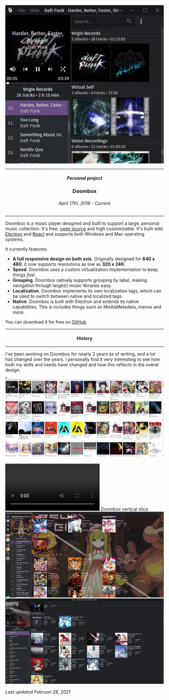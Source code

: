 <img src="assets/images/doombox@2x.png" />

---

<h5 align="center">Personal project</h5>

<h3 align="center">Doombox</h3>

<h6 align="center">April 17th, 2018 - Current</h6>

---

Doombox is a music player designed and built to support a large, personal music collection. It's free, [open source](https://github.com/chronoDave/Doombox) and high customizable. It's built with [Electron](https://www.electronjs.org/) and [React](https://reactjs.org/) and supports both Windows and Mac operating systems.

It currently features:

 - **A full responsive design on both axis**. Originally designed for **640 x 480**, it now supports resolutions as low as **320 x 240**.
 - **Speed**. Doombox uses a custom virtualization implementation to keep things _fast_.
 - **Grouping**. Doombox natively supports grouping by label, making navigation through large(r) music libraries easy.
 - **Localization**. Doombox implements its own localization tags, which can be used to switch between native and localized tags.
 - **Native**. Doombox is built with Electron and extends its native capabilities. This is includes things such as MediaMetadata, menus and more. 

You can download it for free on [GitHub](https://github.com/chronoDave/Doombox/releases).

---

<h4 align="center">History</h4>

---

I've been working on Doombox for nearly 2 years as of writing, and a lot has changed over the years. I personally find it very interesting to see how both my skills and needs have changed and how this reflects in the overal design.

<img src="assets/images/doombox-poc.jpg" alt="Doombox proof of concept (blurred image is censored)">

<video controls="true" allowfullscreen="true">
  <source src="assets/videos/2019-04-23_19-55-21.mp4" type="video/mp4">
</video>

<caption align="center">Doombox vertical slice</caption>

<img src="assets/images/doombox-v1.jpg" alt="Doombox v1">

<img src="assets/images/doombox-v2.png" alt="Doombox v2">

<i>Last updated Februari 28, 2021</i>
